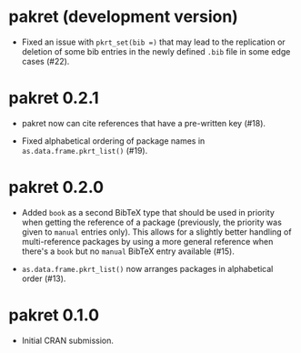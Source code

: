 # pakret (development version)

* Fixed an issue with `pkrt_set(bib =)` that may lead to the replication or deletion of some bib entries in the newly defined `.bib` file in some edge cases (#22).

# pakret 0.2.1

* pakret now can cite references that have a pre-written key (#18).

* Fixed alphabetical ordering of package names in `as.data.frame.pkrt_list()` (#19).

# pakret 0.2.0

* Added `book` as a second BibTeX type that should be used in priority when getting the reference of a package (previously, the priority was given to `manual` entries only). This allows for a slightly better handling of multi-reference packages by using a more general reference when there's a `book` but no `manual` BibTeX entry available (#15).

* `as.data.frame.pkrt_list()` now arranges packages in alphabetical order (#13).

# pakret 0.1.0

* Initial CRAN submission.
